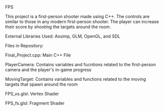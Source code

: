 FPS

This project is a first-person shooter made using C++. The controls are similar to those in any modern first-person shooter. The player can increase their score by shooting the targets around the room.

External Libraries Used: Assimp, GLM, OpenGL, and SDL

Files in Repository:

Final_Project.cpp: Main C++ File

PlayerCamera: Contains variables and fucntions related to the first-person camera and the player's in-game progress

MovingTarget: Contains variables and functions related to the moving targets that spawn around the room

FPS_vs.glsl: Vertex Shader

FPS_fs.glsl: Fragment Shader
